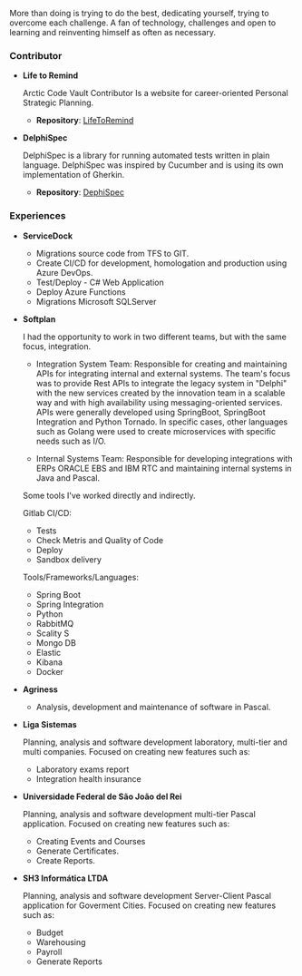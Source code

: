 	
More than doing is trying to do the best, dedicating yourself, trying to overcome each challenge. A fan of technology,
challenges and open to learning and reinventing himself as often as necessary.

### Contributor
  
  - **Life to Remind**  
   
   	Arctic Code Vault Contributor
   	Is a website for career-oriented Personal Strategic Planning.
   	
	- **Repository**: [LifeToRemind](https://github.com/eduqg/LifeToRemind)
  
  - **DelphiSpec**
  	
	DelphiSpec is a library for running automated tests written in plain language. 
	DelphiSpec was inspired by Cucumber and is using its own implementation of Gherkin.
	
   	- **Repository**: [DephiSpec](https://github.com/SamuelsSantos/DelphiSpec)
	
### Experiences
	
  - **ServiceDock**	
  
    - Migrations source code from TFS to GIT.
    - Create CI/CD for development, homologation and production using Azure DevOps.
    - Test/Deploy - C# Web Application
    - Deploy Azure Functions
    - Migrations Microsoft SQLServer
    
  - **Softplan**
  
    I had the opportunity to work in two different teams, but with the same focus, integration.

    - Integration System Team:
    Responsible for creating and maintaining APIs for integrating internal and external systems. The team's focus
    was to provide Rest APIs to integrate the legacy system in "Delphi" with the new services created by the
    innovation team in a scalable way and with high availability using messaging-oriented services. APIs were
    generally developed using SpringBoot, SpringBoot Integration and Python Tornado. In specific cases, other
    languages such as Golang were used to create microservices with specific needs such as I/O.
    
    - Internal Systems Team:
    Responsible for developing integrations with ERPs ORACLE EBS and IBM RTC and maintaining internal
    systems in Java and Pascal.

    Some tools I've worked directly and indirectly.

    Gitlab CI/CD:
    - Tests
    - Check Metris and Quality of Code
    - Deploy
    - Sandbox delivery

    Tools/Frameworks/Languages:
    - Spring Boot
    - Spring Integration
    - Python
    - RabbitMQ
    - Scality S
    - Mongo DB
    - Elastic
    - Kibana
    - Docker
    
  - **Agriness**
  
    - Analysis, development and maintenance of software in Pascal.
    
  - **Liga Sistemas**
  
    Planning, analysis and software development laboratory, multi-tier and multi companies. Focused on creating new features such as:
    - Laboratory exams report
    - Integration health insurance
    
  - **Universidade Federal de São João del Rei**
  
    Planning, analysis and software development multi-tier Pascal application. Focused on creating new features such as:
    
    - Creating Events and Courses
    - Generate Certificates.
    - Create Reports.
    
  - **SH3 Informática LTDA**

    Planning, analysis and software development Server-Client Pascal application for Goverment Cities. Focused
    on creating new features such as:
    
    - Budget
    - Warehousing
    - Payroll
    - Generate Reports

